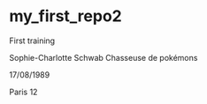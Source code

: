 # my_first_repo2
 First training

Sophie-Charlotte Schwab
Chasseuse de pokémons


17/08/1989

Paris 12